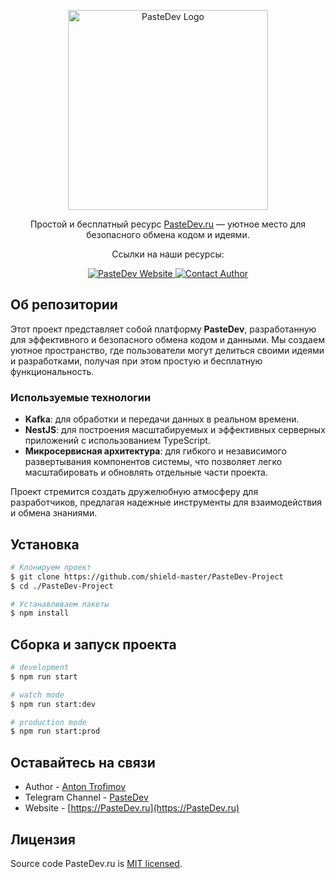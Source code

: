 <p align="center">
  <a href="https://PasteDev.ru/" target="blank">
	  <img src="https://imgur.com/srZ7ywG.png" width="320" alt="PasteDev Logo" />
  </a>
</p>

<p align="center">
Простой и бесплатный ресурс <a href="https://pastedev.ru/" target="_blank">PasteDev.ru</a> — уютное место для безопасного обмена кодом и идеями.
</p>

<p align="center">Ссылки на наши ресурсы:</p>
<p align="center">
	<a href="https://pastedev.ru" target="_blank">
		<img src="https://img.shields.io/badge/PasteDev_Website-green" alt="PasteDev Website" />
	</a>
<!-- 	<a href="https://shieldprojects.ru" target="_blank">
		<img src="https://img.shields.io/badge/Shield_Website-green" alt="Shield Website" />
	</a> -->
	<a href="https://t.me/ShieldDeveloper" target="_blank">
		<img src="https://img.shields.io/badge/Contact_Author-gray" alt="Contact Author" />
	</a>
</p>


## Об репозитории

Этот проект представляет собой платформу **PasteDev**, разработанную для эффективного и безопасного обмена кодом и данными. Мы создаем уютное пространство, где пользователи могут делиться своими идеями и разработками, получая при этом простую и бесплатную функциональность.

### Используемые технологии

- **Kafka**: для обработки и передачи данных в реальном времени.
- **NestJS**: для построения масштабируемых и эффективных серверных приложений с использованием TypeScript.
- **Микросервисная архитектура**: для гибкого и независимого развертывания компонентов системы, что позволяет легко масштабировать и обновлять отдельные части проекта.

Проект стремится создать дружелюбную атмосферу для разработчиков, предлагая надежные инструменты для взаимодействия и обмена знаниями.

## Установка

```bash
# Клонируем проект
$ git clone https://github.com/shield-master/PasteDev-Project
$ cd ./PasteDev-Project

# Устанавливаем пакеты
$ npm install
```

## Сборка и запуск проекта

```bash
# development
$ npm run start

# watch mode
$ npm run start:dev

# production mode
$ npm run start:prod
```

## Оставайтесь на связи

- Author - [Anton Trofimov](https://t.me/ShieldDeveloper)
- Telegram Channel - [PasteDev](https://t.me/PasteDev)
- Website - [https://PasteDev.ru](https://PasteDev.ru)

## Лицензия

Source code PasteDev.ru is [MIT licensed](https://github.com/shield-master/PasteDev-Project/blob/master/LICENSE).
